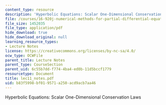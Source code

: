 ```yaml
---
content_type: resource
description: 'Hyperbolic Equations: Scalar One-Dimensional Conservation Laws'
file: /courses/16-920j-numerical-methods-for-partial-differential-equations-sma-5212-spring-2003/b83f5998bf019571a250acd9acb7aa46_lec11_notes.pdf
file_size: 1452035
file_type: application/pdf
hide_download: true
hide_download_original: null
learning_resource_types:
- Lecture Notes
license: https://creativecommons.org/licenses/by-nc-sa/4.0/
ocw_type: OCWFile
parent_title: Lecture Notes
parent_type: CourseSection
parent_uid: 6c55b7dd-f774-4ba4-ed0b-11d5bccf1779
resourcetype: Document
title: lec11_notes.pdf
uid: b83f5998-bf01-9571-a250-acd9acb7aa46
---
```

Hyperbolic Equations: Scalar One-Dimensional Conservation Laws